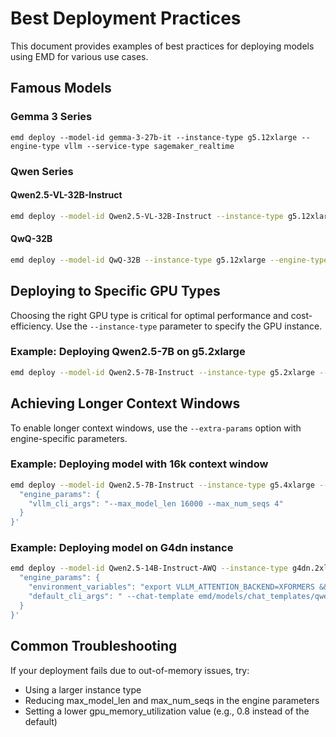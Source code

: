 # Best Deployment Practices

This document provides examples of best practices for deploying models using EMD for various use cases.

## Famous Models

### Gemma 3 Series

```
emd deploy --model-id gemma-3-27b-it --instance-type g5.12xlarge --engine-type vllm --service-type sagemaker_realtime
```

### Qwen Series

#### Qwen2.5-VL-32B-Instruct

```bash
emd deploy --model-id Qwen2.5-VL-32B-Instruct --instance-type g5.12xlarge --engine-type vllm --service-type sagemaker_realtime
```

#### QwQ-32B

```bash
emd deploy --model-id QwQ-32B --instance-type g5.12xlarge --engine-type vllm --service-type sagemaker_realtime
```

## Deploying to Specific GPU Types

Choosing the right GPU type is critical for optimal performance and cost-efficiency. Use the `--instance-type` parameter to specify the GPU instance.

### Example: Deploying Qwen2.5-7B on g5.2xlarge

```bash
emd deploy --model-id Qwen2.5-7B-Instruct --instance-type g5.2xlarge --engine-type vllm --service-type sagemaker_realtime
```

## Achieving Longer Context Windows

To enable longer context windows, use the `--extra-params` option with engine-specific parameters.

### Example: Deploying model with 16k context window

```bash
emd deploy --model-id Qwen2.5-7B-Instruct --instance-type g5.4xlarge --engine-type vllm --service-type sagemaker_realtime --extra-params '{
  "engine_params": {
    "vllm_cli_args": "--max_model_len 16000 --max_num_seqs 4"
  }
}'
```

### Example: Deploying model on G4dn instance

```bash
emd deploy --model-id Qwen2.5-14B-Instruct-AWQ --instance-type g4dn.2xlarge --engine-type vllm --service-type sagemaker_realtime --extra-params '{
  "engine_params": {
    "environment_variables": "export VLLM_ATTENTION_BACKEND=XFORMERS && export PYTORCH_CUDA_ALLOC_CONF=expandable_segments:True",
    "default_cli_args": " --chat-template emd/models/chat_templates/qwen_2d5_add_prefill_chat_template.jinja --max_model_len 12000 --max_num_seqs 10  --gpu_memory_utilization 0.95 --disable-log-stats --enable-auto-tool-choice --tool-call-parser hermes"
  }
}'
```

## Common Troubleshooting

If your deployment fails due to out-of-memory issues, try:

- Using a larger instance type
- Reducing max_model_len and max_num_seqs in the engine parameters
- Setting a lower gpu_memory_utilization value (e.g., 0.8 instead of the default)
